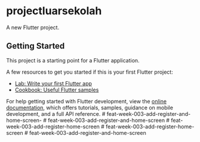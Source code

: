 # projectluarsekolah

A new Flutter project.

## Getting Started

This project is a starting point for a Flutter application.

A few resources to get you started if this is your first Flutter project:

- [Lab: Write your first Flutter app](https://docs.flutter.dev/get-started/codelab)
- [Cookbook: Useful Flutter samples](https://docs.flutter.dev/cookbook)

For help getting started with Flutter development, view the
[online documentation](https://docs.flutter.dev/), which offers tutorials,
samples, guidance on mobile development, and a full API reference.
#   f e a t - w e e k - 0 0 3 - a d d - r e g i s t e r - a n d - h o m e - s c r e e n -  
 #   f e a t - w e e k - 0 0 3 - a d d - r e g i s t e r - a n d - h o m e - s c r e e n  
 #   f e a t - w e e k - 0 0 3 - a d d - r e g i s t e r - h o m e - s c r e e n  
 #   f e a t - w e e k - 0 0 3 - a d d - r e g i s t e r - h o m e - s c r e e n  
 #   f e a t - w e e k - 0 0 3 - a d d - r e g i s t e r - a n d - h o m e - s c r e e n  
 